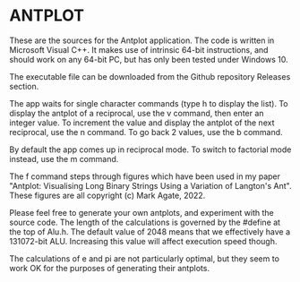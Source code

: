 
ANTPLOT
=======

These are the sources for the Antplot application. The code is written in Microsoft Visual C++. It makes use of intrinsic 64-bit instructions, and should work on any 64-bit PC, but has only been tested under Windows 10.

The executable file can be downloaded from the Github repository Releases section.

The app waits for single character commands (type h to display the list). To display the antplot of a reciprocal, use the v command, then enter an integer value. To increment the value and display the antplot of the next reciprocal, use the n command. To go back 2 values, use the b command.

By default the app comes up in reciprocal mode. To switch to factorial mode instead, use the m command.

The f command steps through figures which have been used in my paper "Antplot: Visualising Long Binary Strings Using a Variation of Langton's Ant". These figures are all copyright (c) Mark Agate, 2022.

Please feel free to generate your own antplots, and experiment with the source code. The length of the calculations is governed by the #define at the top of Alu.h. The default value of 2048 means that we effectively have a 131072-bit ALU. Increasing this value will affect execution speed though.

The calculations of e and pi are not particularly optimal, but they seem to work OK for the purposes of generating their antplots.
